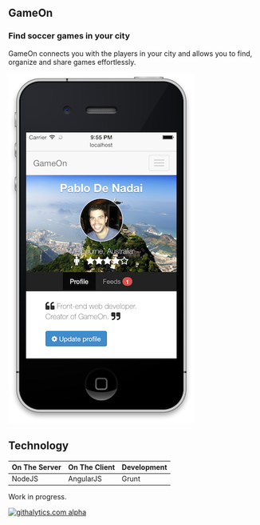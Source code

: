 GameOn
------

### Find soccer games in your city
GameOn connects you with the players in your city and allows you to find, organize and share games effortlessly.

![Screenshot](/screenshot.png)

## Technology

| On The Server  | On The Client | Development |
| -------------- |---------------| ------------|
| NodeJS | AngularJS | Grunt |

Work in progress.

[![githalytics.com alpha](https://cruel-carlota.pagodabox.com/7da1667e7af286435d4348d18b6a52a6 "githalytics.com")](http://githalytics.com/pablodenadai/GameOn)
